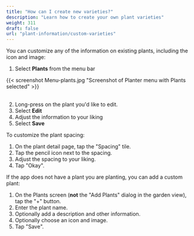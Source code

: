 ```yaml
---
title: "How can I create new varieties?"
description: "Learn how to create your own plant varieties"
weight: 311
draft: false
url: "plant-information/custom-varieties"
---
```


You can customize any of the information on existing plants, including the icon and image:

1. Select **Plants** from the menu bar

{{< screenshot Menu-plants.jpg "Screenshot of Planter menu with Plants selected" >}}<br /><br />

2. Long-press on the plant you'd like to edit.
3. Select **Edit**
4. Adjust the information to your liking
5. Select **Save**

To customize the plant spacing:

1. On the plant detail page, tap the "Spacing" tile.
2. Tap the pencil icon next to the spacing.
3. Adjust the spacing to your liking.
5. Tap "Okay".


If the app does not have a plant you are planting, you can add a custom plant:

1. On the Plants screen (**not** the "Add Plants" dialog in the garden view), tap the "+" button.
2. Enter the plant name.
3. Optionally add a description and other information.
5. Optionally choose an icon and image.
5. Tap "Save".
